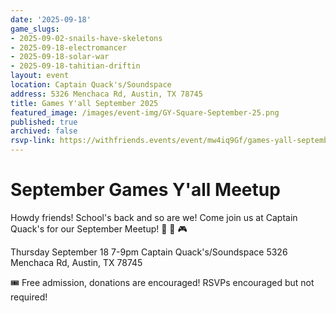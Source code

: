 ```yaml
---
date: '2025-09-18'
game_slugs:
- 2025-09-02-snails-have-skeletons
- 2025-09-18-electromancer
- 2025-09-18-solar-war
- 2025-09-18-tahitian-driftin
layout: event
location: Captain Quack's/Soundspace
address: 5326 Menchaca Rd, Austin, TX 78745
title: Games Y'all September 2025
featured_image: /images/event-img/GY-Square-September-25.png
published: true
archived: false
rsvp-link: https://withfriends.events/event/mw4iq9Gf/games-yall-september-2025/
---
```


# September Games Y'all Meetup

Howdy friends! School's back and so are we! Come join us at Captain Quack's for our September Meetup! 🦆 🍻 🎮

Thursday September 18
7-9pm
Captain Quack's/Soundspace
5326 Menchaca Rd, Austin, TX 78745

🎟️ Free admission, donations are encouraged! RSVPs encouraged but not required!
